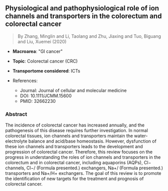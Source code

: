 ## Physiological and pathophysiological role of ion channels and transporters in the colorectum and colorectal cancer

> By Zhang, Minglin and Li, Taolang and Zhu, Jiaxing and Tuo, Biguang and Liu, Xuemei (2020)

- **Macroarea**: "GI cancer"
- **Topic**: Colorectal cancer (CRC)
- **Transportome considered**: ICTs

- References:
  - Journal: Journal of cellular and molecular medicine
  - DOI: 10.1111/JCMM.15600
  - PMID: 32662230

### Abstract

The incidence of colorectal cancer has increased annually, and the pathogenesis of this disease requires further investigation. In normal colorectal tissues, ion channels and transporters maintain the water-electrolyte balance and acid/base homeostasis. However, dysfunction of these ion channels and transporters leads to the development and progression of colorectal cancer. Therefore, this review focuses on the progress in understanding the roles of ion channels and transporters in the colorectum and in colorectal cancer, including aquaporins (AQPs), Cl− channels, Cl−/ (Formula presented.) exchangers, Na+/ (Formula presented.) transporters and Na+/H+ exchangers. The goal of this review is to promote the identification of new targets for the treatment and prognosis of colorectal cancer.

